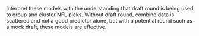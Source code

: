 Interpret these models with the understanding that draft round is being used to group and cluster NFL picks. Without draft round, combine data is scattered and not a good predictor alone, but with a potential round such as a mock draft, these models are effective.

